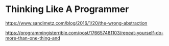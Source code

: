 # Thinking Like A Programmer

https://www.sandimetz.com/blog/2016/1/20/the-wrong-abstraction

https://programmingisterrible.com/post/176657481103/repeat-yourself-do-more-than-one-thing-and
